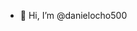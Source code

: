 - 👋 Hi, I’m @danielocho500
<!---
danielocho500/danielocho500 is a ✨ special ✨ repository because its `README.md` (this file) appears on your GitHub profile.
You can click the Preview link to take a look at your changes.
--->
